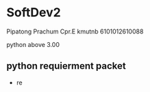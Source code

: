 # SoftDev2

Pipatong Prachum Cpr.E kmutnb 6101012610088

python above 3.00 

## python requierment packet 
- re 
    
    
